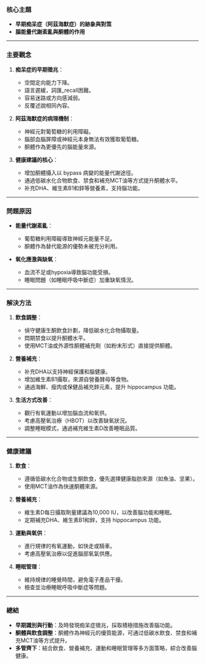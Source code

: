 ### 核心主題
- **早期痴呆症（阿茲海默症）的跡象與對策**
- **腦能量代謝紊亂與酮體的作用**

---

### 主要觀念
1. **痴呆症的早期徵兆**：
   - 空間定向能力下降。
   - 語言遲緩，詞匯_recall困難。
   - 容易迷路或方向感減弱。
   - 反覆述說相同內容。

2. **阿茲海默症的病理機制**：
   - 神經元對葡萄糖的利用障礙。
   - 腦部血腦屏障或神經元本身無法有效獲取葡萄糖。
   - 酮體作為更優先的腦能量來源。

3. **健康建議的核心**：
   - 增加酮體攝入以 bypass 病變的能量代謝途徑。
   - 通過低碳水化合物飲食、禁食和補充MCT油等方式提升酮體水平。
   - 补充DHA、維生素B1和鋅等營養素，支持腦功能。

---

### 問題原因
- **能量代謝紊亂**：
  - 葡萄糖利用障礙導致神經元能量不足。
  - 酮體作為替代能源的優勢未被充分利用。

- **氧化應激與缺氧**：
  - 血流不足或hypoxia導致腦功能受損。
  - 睡眠問題（如睡眠呼吸中斷症）加重缺氧情況。

---

### 解決方法
1. **飲食調整**：
   - 偵守健康生酮飲食計劃，降低碳水化合物攝取量。
   - 閊期禁食以提升酮體水平。
   - 使用MCT油或外源性酮體補充劑（如粉末形式）直接提供酮體。

2. **營養補充**：
   - 补充DHA以支持神經保護和腦健康。
   - 增加維生素B1攝取，來源自營養酵母等食物。
   - 通過海鮮、瘦肉或保健品補充鋅元素，提升 hippocampus 功能。

3. **生活方式改善**：
   - 觀行有氧運動以增加腦血流和氧供。
   - 考慮高壓氧治療（HBOT）以改善缺氧狀況。
   - 調整睡眠模式，通過補充維生素D改善睡眠品質。

---

### 健康建議
1. **飲食**：
   - 遵循低碳水化合物或生酮飲食，優先選擇健康脂肪來源（如魚油、坚果）。
   - 使用MCT油作為快速酮體來源。

2. **營養補充**：
   - 維生素D每日攝取劑量建議為10,000 IU，以改善腦功能和睡眠。
   - 定期補充DHA、維生素B1和鋅，支持 hippocampus 功能。

3. **運動與氧供**：
   - 進行規律的有氧運動，如快走或騎車。
   - 考慮高壓氧治療以促進腦部氧氣供應。

4. **睡眠管理**：
   - 維持規律的睡覺時間，避免電子產品干擾。
   - 檢查並治療睡眠呼吸中斷症等問題。

---

### 總結
- **早期識別與行動**：及時發現痴呆症徵兆，採取積極措施改善腦功能。
- **酮體與飲食調整**：酮體作為神經元的優質能源，可通过低碳水飲食、禁食和補充MCT油等方式提升。
- **多管齊下**：結合飲食、營養補充、運動和睡眠管理等多方面策略，綜合改善腦健康。